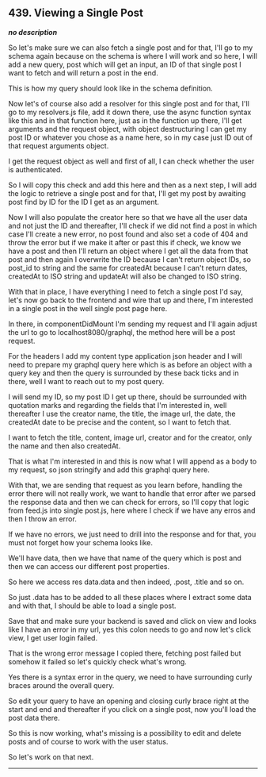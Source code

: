 ## 439. Viewing a Single Post

<strong><em>no description</em></strong>

So let's make sure we can also fetch a single post and for that, I'll go to my
schema again because on the schema is where I will work and so here, I will add
a new query, post which will get an input, an ID of that single post I want to
fetch and will return a post in the end. 

This is how my query should look like in the schema definition. 

Now let's of course also add a resolver for this single post and for that, I'll
go to my resolvers.js file, add it down there, use the async function syntax
like this and in that function here, just as in the function up there, I'll get
arguments and the request object, with object destructuring I can get my post ID
or whatever you chose as a name here, so in my case just ID out of that request
arguments object. 

I get the request object as well and first of all, I can check whether the user
is authenticated. 

So I will copy this check and add this here and then as a next step, I will add
the logic to retrieve a single post and for that, I'll get my post by awaiting
post find by ID for the ID I get as an argument. 

Now I will also populate the creator here so that we have all the user data and
not just the ID and thereafter, I'll check if we did not find a post in which
case I'll create a new error, no post found and also set a code of 404 and throw
the error but if we make it after or past this if check, we know we have a post
and then I'll return an object where I get all the data from that post and then
again I overwrite the ID because I can't return object IDs, so post_id to string
and the same for createdAt because I can't return dates, createdAt to ISO string
and updateAt will also be changed to ISO string. 

With that in place, I have everything I need to fetch a single post I'd say,
let's now go back to the frontend and wire that up and there, I'm interested in
a single post in the well single post page here. 

In there, in componentDidMount I'm sending my request and I'll again adjust the
url to go to localhost8080/graphql, the method here will be a post request. 

For the headers I add my content type application json header and I will need to
prepare my graphql query here which is as before an object with a query key and
then the query is surrounded by these back ticks and in there, well I want to
reach out to my post query. 

I will send my ID, so my post ID I get up there, should be surrounded with
quotation marks and regarding the fields that I'm interested in, well thereafter
I use the creator name, the title, the image url, the date, the createdAt date
to be precise and the content, so I want to fetch that. 

I want to fetch the title, content, image url, creator and for the creator, only
the name and then also createdAt. 

That is what I'm interested in and this is now what I will append as a body to
my request, so json stringify and add this graphql query here. 

With that, we are sending that request as you learn before, handling the error
there will not really work, we want to handle that error after we parsed the
response data and then we can check for errors, so I'll copy that logic from
feed.js into single post.js, here where I check if we have any erros and then I
throw an error. 

If we have no errors, we just need to drill into the response and for that, you
must not forget how your schema looks like. 

We'll have data, then we have that name of the query which is post and then we
can access our different post properties. 

So here we access res data.data and then indeed, .post, .title and so on. 

So just .data has to be added to all these places where I extract some data and
with that, I should be able to load a single post. 

Save that and make sure your backend is saved and click on view and looks like I
have an error in my url, yes this colon needs to go and now let's click view, I
get user login failed. 

That is the wrong error message I copied there, fetching post failed but somehow
it failed so  let's quickly check what's wrong. 

Yes there is a syntax error in the query, we need to have surrounding curly
braces around the overall query. 

So edit your query to have an opening and closing curly brace right at the start
and end and thereafter if you click on a single post, now you'll load the post
data there. 

So this is now working, what's missing is a possibility to edit and delete posts
and of course to work with the user status. 

So let's work on that next. 

---
